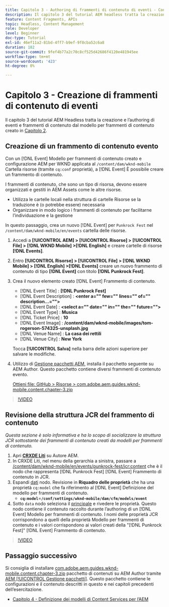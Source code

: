 ```yaml
---
title: Capitolo 3 - Authoring di frammenti di contenuto di eventi - Content Services
description: Il capitolo 3 del tutorial AEM headless tratta la creazione e l’authoring di frammenti di contenuto di eventi dal modello per frammenti di contenuto creato nel capitolo 2.
feature: Content Fragments, APIs
topic: Headless, Content Management
role: Developer
level: Beginner
doc-type: Tutorial
exl-id: 46ef11a2-81bd-4ff7-b9ef-9f8cba52c6a8
duration: 182
source-git-commit: 9fef4b77a2c70c8cf525d42686f4120e481945ee
workflow-type: tm+mt
source-wordcount: '423'
ht-degree: 0%

---
```


# Capitolo 3 - Creazione di frammenti di contenuto di eventi

Il capitolo 3 del tutorial AEM Headless tratta la creazione e l’authoring di eventi e frammenti di contenuto dal modello per frammenti di contenuto creato in [Capitolo 2](./chapter-2.md).

## Creazione di un frammento di contenuto evento

Con un [!DNL Event] Modello per frammenti di contenuto creato e configurazione AEM per WKND applicata al `/content/dam/wknd-mobile` Cartella risorse (tramite `cq:conf` proprietà), a [!DNL Event] È possibile creare un frammento di contenuto.

I frammenti di contenuto, che sono un tipo di risorsa, devono essere organizzati e gestiti in AEM Assets come le altre risorse.

* Utilizza le cartelle locali nella struttura di cartelle Risorse se la traduzione è (o potrebbe essere) necessaria
* Organizzare in modo logico i frammenti di contenuto per facilitarne l’individuazione e la gestione

In questo passaggio, crea un nuovo [!DNL Event] per `Punkrock Fest` nel `/content/dam/wknd-mobile/en/events` cartella delle risorse.

1. Accedi a **[!UICONTROL AEM] > [!UICONTROL Risorse] > [!UICONTROL File] > [!DNL WKND Mobile] >[!DNL English]** e creare cartelle di risorse **[!DNL Events]**.
1. Entro **[!UICONTROL Risorse] > [!UICONTROL File] > [!DNL WKND Mobile] > [!DNL English] >[!DNL Events]** creare un nuovo frammento di contenuto di tipo **[!DNL Event]** con titolo **[!DNL Punkrock Fest]**.
1. Crea il nuovo elemento creato [!DNL Event] Frammento di contenuto.

   * [!DNL Event Title] : **[!DNL Punkrock Fest]**
   * [!DNL Event Description] : **&lt;enter a=&quot;&quot; few=&quot;&quot; lines=&quot;&quot; of=&quot;&quot; description...=&quot;&quot;>**
   * [!DNL Event Date] : **&lt;select a=&quot;&quot; date=&quot;&quot; in=&quot;&quot; the=&quot;&quot; future=&quot;&quot;>**
   * [!DNL Event Type] : **Musica**
   * [!DNL Ticket Price] : **10**
   * [!DNL Event Image] : **/content/dam/wknd-mobile/images/tom-rogerson-574325-unsplash.jpg**
   * [!DNL Venue Name] : **La casa dei rettili**
   * [!DNL Venue City] : **New York**

   Tocca **[!UICONTROL Salva]** nella barra delle azioni superiore per salvare le modifiche.

1. Utilizzo di [Gestione pacchetti AEM](http://localhost:4502/crx/packmgr/index.jsp), installa il pacchetto seguente su AEM Author. Questo pacchetto contiene diversi frammenti di contenuto evento.

   [Ottieni file: GitHub > Risorse > com.adobe.aem.guides.wknd-mobile.content.chapter-3.zip](https://github.com/adobe/aem-guides-wknd-mobile/releases/latest)

>[!VIDEO](https://video.tv.adobe.com/v/28338?quality=12&learn=on)

## Revisione della struttura JCR del frammento di contenuto

*Questa sezione è solo informativa e ha lo scopo di socializzare la struttura JCR sottostante dei frammenti di contenuto creati da modelli per frammenti di contenuto.*

1. Apri **[CRXDE Liti](http://localhost:4502/crx/de/index.jsp)** su Autore AEM.
1. In CRXDE Liti, nel menu della gerarchia a sinistra, passare a [/content/dam/wknd-mobile/en/events/punkrock-fest/jcr:content](http://localhost:4502/crx/de/index.jsp#/content/dam/wknd-mobile/en/events/punkrock-fest/jcr:content) che è il nodo che rappresenta [!DNL Punkrock Fest] [!DNL Event] Frammento di contenuto in JCR.
1. Espandi [dati](http://localhost:4502/crx/de/index.jsp#/content/dam/wknd-mobile/en/events/punkrock-fest/jcr:content/data/master) nodo.
Revisione in **Riquadro delle proprietà** che ha una proprietà `cq:model` che fa riferimento al [!DNL Event] Definizione del modello per frammenti di contenuto.
   * **`cq:model`**=**`/conf/settings/wknd-mobile/dam/cfm/models/event`**
1. Sotto `data` nodo seleziona il [principale](http://localhost:4502/crx/de/index.jsp#/content/dam/wknd-mobile/en/events/punkrock-fest/jcr:content/data/master) e rivedere le proprietà. Questo nodo contiene il contenuto raccolto durante l’authoring di un [!DNL Event] Modello per frammenti di contenuto. I nomi delle proprietà JCR corrispondono a quelli della proprietà Modello per frammenti di contenuto e i valori corrispondono ai valori creati della &quot;[!DNL Punkrock Fest]&quot; [!DNL Event] Frammento di contenuto.

>[!VIDEO](https://video.tv.adobe.com/v/28356?quality=12&learn=on)

## Passaggio successivo

Si consiglia di installare [com.adobe.aem.guides.wknd-mobile.content.chapter-3.zip](https://github.com/adobe/aem-guides-wknd-mobile/releases/latest) pacchetto di contenuti su AEM Author tramite [AEM [!UICONTROL Gestione pacchetti]](http://localhost:4502/crx/packmgr/index.jsp). Questo pacchetto contiene le configurazioni e il contenuto descritti in questo e nei capitoli precedenti dell’esercitazione.

* [Capitolo 4 - Definizione dei modelli di Content Services per l’AEM](./chapter-4.md)
